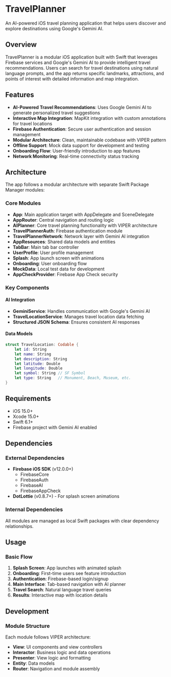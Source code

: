 # TravelPlanner

An AI-powered iOS travel planning application that helps users discover and explore destinations using Google's Gemini AI.  

## Overview

TravelPlanner is a modular iOS application built with Swift that leverages Firebase services and Google's Gemini AI to provide intelligent travel recommendations. Users can search for travel destinations using natural language prompts, and the app returns specific landmarks, attractions, and points of interest with detailed information and map integration.

## Features

- **AI-Powered Travel Recommendations**: Uses Google Gemini AI to generate personalized travel suggestions
- **Interactive Map Integration**: MapKit integration with custom annotations for travel locations
- **Firebase Authentication**: Secure user authentication and session management
- **Modular Architecture**: Clean, maintainable codebase with VIPER pattern
- **Offline Support**: Mock data support for development and testing
- **Onboarding Flow**: User-friendly introduction to app features
- **Network Monitoring**: Real-time connectivity status tracking

## Architecture

The app follows a modular architecture with separate Swift Package Manager modules:

### Core Modules

- **App**: Main application target with AppDelegate and SceneDelegate
- **AppRouter**: Central navigation and routing logic
- **AIPlanner**: Core travel planning functionality with VIPER architecture
- **TravelPlannerAuth**: Firebase authentication module
- **TravelPlannerNetwork**: Network layer with Gemini AI integration
- **AppResources**: Shared data models and entities
- **TabBar**: Main tab bar controller
- **UserProfile**: User profile management
- **Splash**: App launch screen with animations
- **Onboarding**: User onboarding flow
- **MockData**: Local test data for development
- **AppCheckProvider**: Firebase App Check security

### Key Components

#### AI Integration
- **GeminiService**: Handles communication with Google's Gemini AI
- **TravelLocationService**: Manages travel location data fetching
- **Structured JSON Schema**: Ensures consistent AI responses

#### Data Models
```swift
struct TravelLocation: Codable {
    let id: String
    let name: String
    let description: String
    let latitude: Double
    let longitude: Double
    let symbol: String // SF Symbol
    let type: String   // Monument, Beach, Museum, etc.
}
```

## Requirements

- iOS 15.0+
- Xcode 15.0+
- Swift 6.1+
- Firebase project with Gemini AI enabled

## Dependencies

### External Dependencies
- **Firebase iOS SDK** (v12.0.0+)
  - FirebaseCore
  - FirebaseAuth
  - FirebaseAI
  - FirebaseAppCheck
- **DotLottie** (v0.8.7+) - For splash screen animations

### Internal Dependencies
All modules are managed as local Swift packages with clear dependency relationships.

## Usage

### Basic Flow
1. **Splash Screen**: App launches with animated splash
2. **Onboarding**: First-time users see feature introduction
3. **Authentication**: Firebase-based login/signup
4. **Main Interface**: Tab-based navigation with AI planner
5. **Travel Search**: Natural language travel queries
6. **Results**: Interactive map with location details

## Development

### Module Structure
Each module follows VIPER architecture:
- **View**: UI components and view controllers
- **Interactor**: Business logic and data operations
- **Presenter**: View logic and formatting
- **Entity**: Data models
- **Router**: Navigation and module assembly
